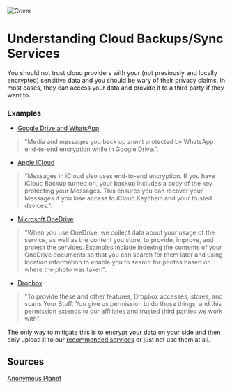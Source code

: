 ![Cover](/assets/covers/cloud-backups-sync-services.png)

# Understanding Cloud Backups/Sync Services
You should not trust cloud providers with your (not previously and locally encrypted) sensitive data and you should be wary of their privacy claims. In most cases, they can access your data and provide it to a third party if they want to.

### Examples
- [Google Drive and WhatsApp](https://web.archive.org/web/https://faq.whatsapp.com/android/chats/about-google-drive-backups/)
> "Media and messages you back up aren’t protected by WhatsApp end-to-end encryption while in Google Drive.".
- [Apple iCloud](https://web.archive.org/web/https://support.apple.com/en-us/HT202303)
> "Messages in iCloud also uses end-to-end encryption. If you have iCloud Backup turned on, your backup includes a copy of the key protecting your Messages. This ensures you can recover your Messages if you lose access to iCloud Keychain and your trusted devices.".
- [Microsoft OneDrive](https://web.archive.org/web/https://privacy.microsoft.com/en-us/privacystatement)
> "When you use OneDrive, we collect data about your usage of the service, as well as the content you store, to provide, improve, and protect the services. Examples include indexing the contents of your OneDrive documents so that you can search for them later and using location information to enable you to search for photos based on where the photo was taken".
- [Dropbox](https://web.archive.org/web/https://www.dropbox.com/privacy#terms)
> "To provide these and other features, Dropbox accesses, stores, and scans Your Stuff. You give us permission to do those things, and this permission extends to our affiliates and trusted third parties we work with".

The only way to mitigate this is to encrypt your data on your side and then only upload it to our [recommended services](/recommendations/providers/cloud-storage) or just not use them at all.

## Sources
[Anonymous Planet](https://anonymousplanet.org/)